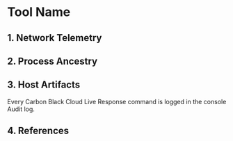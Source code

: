 # Tool Name



## 1. Network Telemetry





## 2. Process Ancestry





## 3. Host Artifacts
Every Carbon Black Cloud Live Response command is logged in the console Audit log.


## 4. References
